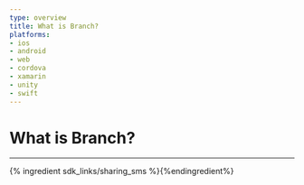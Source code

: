```yaml
---
type: overview
title: What is Branch?
platforms:
- ios
- android
- web
- cordova
- xamarin
- unity
- swift
---
```


# What is Branch?
------

{% ingredient sdk_links/sharing_sms %}{%endingredient%}
